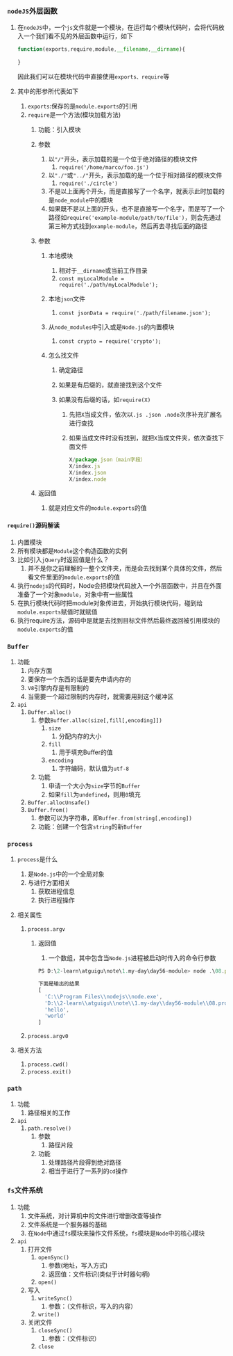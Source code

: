 ### `nodeJS`外层函数

1. 在`nodeJS`中，一个`js`文件就是一个模块，在运行每个模块代码时，会将代码放入一个我们看不见的外层函数中运行，如下

   ```js
   function(exports,require,module,__filename,__dirname){
       
   }
   ```

   因此我们可以在模块代码中直接使用`exports、require`等

2. 其中的形参所代表如下
   1. `exports`:保存的是`module.exports`的引用
   2. `require`是一个方法(模块加载方法)
      1. 功能：引入模块
      
      2. 参数
         1. 以`"/"`开头，表示加载的是一个位于绝对路径的模块文件
            1. `require('/home/marco/foo.js')`
         2. 以`"./"`或`"../"`开头，表示加载的是一个位于相对路径的模块文件
            1. `require('./circle')`
         3. 不是以上面两个开头，而是直接写了一个名字，就表示此时加载的是`node_module`中的模块
         4. 如果既不是以上面的开头，也不是直接写一个名字，而是写了一个路径如`require('example-module/path/to/file')`，则会先通过第三种方式找到`example-module`，然后再去寻找后面的路径
         
      3. 参数
      
         1. 本地模块
      
            1. 相对于`__dirname`或当前工作目录
            2. `const myLocalModule = require('./path/myLocalModule');`
      
         2. 本地`json`文件
      
            1. `const jsonData = require('./path/filename.json');`
      
         3. 从`node_modules`中引入或是`Node.js`的内置模块
      
            1. `const crypto = require('crypto');`
      
         4. 怎么找文件
      
            1. 确定路径
      
            2. 如果是有后缀的，就直接找到这个文件
      
            3. 如果没有后缀的话，如`require(X)`
      
               1. 先把`X`当成文件，依次以`.js .json .node`次序补充扩展名进行查找
      
               2. 如果当成文件时没有找到，就把`X`当成文件夹，依次查找下面文件
      
                  ```js
                  X/package.json（main字段）
                  X/index.js
                  X/index.json
                  X/index.node
                  ```
      
                  
      
      4. 返回值
      
         1. 就是对应文件的`module.exports`的值

#### `require()`源码解读

1. 内置模块
2. 所有模块都是`Module`这个构造函数的实例
3. 比如引入`jQuery`时返回值是什么？
   1. 并不是你之前理解的一整个文件夹，而是会去找到某个具体的文件，然后看文件里面的`module.exports`的值
1. 执行`nodejs`的代码时，Node会把模块代码放入一个外层函数中，并且在外面准备了一个对象`module`，对象中有一些属性
2. 在执行模块代码时把module对象传进去，开始执行模块代码，碰到给`module.exports`赋值时就赋值
3. 执行require方法，源码中是就是去找到目标文件然后最终返回被引用模块的`module.exports`的值



### `Buffer`

1. 功能
   1. 内存方面
   2. 要保存一个东西的话是要先申请内存的
   3. `V8`引擎内存是有限制的
   4. 当需要一个超过限制的内存时，就需要用到这个缓冲区
2. `api`
   1. `Buffer.alloc()`
      1. 参数`Buffer.alloc(size[,fill[,encoding]])`
         1. `size`
            1. 分配内存的大小
         2. `fill`
            1. 用于填充Buffer的值
         3. `encoding`
            1. 字符编码，默认值为`utf-8`
      2. 功能
         1. 申请一个大小为`size`字节的`Buffer`
         2. 如果`fill`为`undefined`，则用`0`填充
   2. `Buffer.allocUnsafe()`
   3. `Buffer.from()`
      1. 参数可以为字符串，即`Buffer.from(string[,encoding])`
      2. 功能：创建一个包含`string`的新`Buffer`

### `process`

1. `process`是什么

   1. 是`Node.js`中的一个全局对象
   2. 与进行方面相关
      1. 获取进程信息
      2. 执行进程操作

2. 相关属性

   1. `process.argv`

      1. 返回值

         1. 一个数组，其中包含当`Node.js`进程被启动时传入的命令行参数	

         ```js
         PS D:\2-learn\atguigu\note\1.my-day\day56-module> node .\08.process.js hello world
         
         下面是输出的结果
         [
           'C:\\Program Files\\nodejs\\node.exe',
           'D:\\2-learn\\atguigu\\note\\1.my-day\\day56-module\\08.process.js',
           'hello',
           'world'
         ]
         ```

         

   2. `process.argv0`

3. 相关方法

   1. `process.cwd()`
   2. `process.exit()`



### `path`

1. 功能
   1. 路径相关的工作
2. `api`
   1. `path.resolve()`
      1. 参数
         1. 路径片段
      2. 功能
         1. 处理路径片段得到绝对路径
         2. 相当于进行了一系列的`cd`操作

### `fs`文件系统

1. 功能
   1. 文件系统，对计算机中的文件进行增删改查等操作
   2. 文件系统是一个服务器的基础
   3. 在`Node`中通过`fs`模块来操作文件系统，`fs`模块是`Node`中的核心模块
2. `api`
   1. 打开文件
      1. `openSync()`
         1. 参数(地址，写入方式)
         2. 返回值：文件标识(类似于计时器句柄)
      2. `open()`
   2. 写入
      1. `writeSync()`
         1. 参数：（文件标识，写入的内容）
      2. `write()`
   3. 关闭文件
      1. `closeSync()`
         1. 参数：（文件标识）
      2. `close`